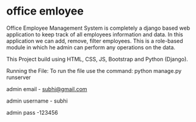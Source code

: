 # office emloyee 
 
Office Employee Management System is completely a django based web application to keep track of all employees information and data. In this application we can add, remove, filter employees. This is a role-based module in which he admin can perform any operations on the data.

This Project build using HTML, CSS, JS, Bootstrap and Python (Django).

Running the File:
To run the file use the command:
python manage.py runserver

admin email - subhi@gmail.com

admin username - subhi

admin pass -123456
